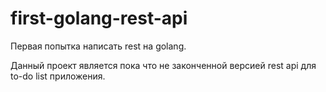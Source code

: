 # first-golang-rest-api

Первая попытка написать rest на golang.

Данный проект является пока что не законченной версией rest api для to-do list приложения.
